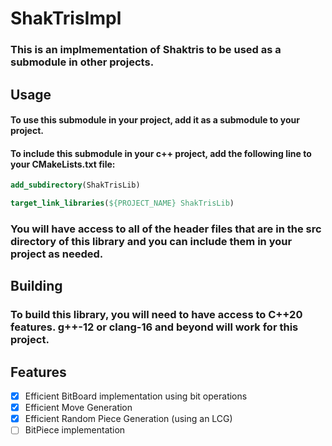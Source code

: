 # ShakTrisImpl
### This is an implmementation of Shaktris to be used as a submodule in other projects.

## Usage
#### To use this submodule in your project, add it as a submodule to your project.
#### To include this submodule in your c++ project, add the following line to your CMakeLists.txt file:
```cmake
add_subdirectory(ShakTrisLib)

target_link_libraries(${PROJECT_NAME} ShakTrisLib)
```

### You will have access to all of the header files that are in the src directory of this library and you can include them in your project as needed.

## Building
### To build this library, you will need to have access to C\+\+20 features. g\+\+-12 or clang-16 and beyond will work for this project.

## Features
- [x] Efficient BitBoard implementation using bit operations
- [x] Efficient Move Generation
- [x] Efficient Random Piece Generation (using an LCG)
- [ ] BitPiece implementation
